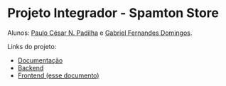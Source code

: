 # Projeto Integrador - Spamton Store

Alunos: [Paulo César N. Padilha](https://github.com/PauloK3tchup) e [Gabriel Fernandes Domingos](https://github.com/Brobss).

Links do projeto:

- [Documentação](https://github.com/PauloK3tchup/spamton-store-docs)
- [Backend](https://github.com/Brobss/spamton-store-backend)
- [Frontend (esse documento)](https://github.com/PauloK3tchup/spamton-store-frontend)
